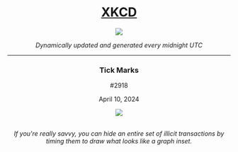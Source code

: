 
<h1 align="center"><a href="https://xkcd.com">XKCD</a></h1>
<div align="center">
    <img src="https://img.shields.io/github/last-commit/ShashashankThakur/XKCD?label=last%20updated" />
</div>

<p align="center"><i>Dynamically updated and generated every midnight UTC</i></p>
<hr>
<div align="center">
    <h3><strong>Tick Marks</strong></h3>
    <p>#2918</p>
    <p>April 10, 2024</p>
    <img src="https://imgs.xkcd.com/comics/tick_marks.png">
    <br></br>
    <p><i>If you're really savvy, you can hide an entire set of illicit transactions by timing them to draw what looks like a graph inset.</i></p>
</div>
